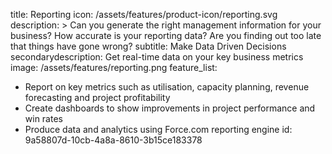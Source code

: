 title: Reporting
icon: /assets/features/product-icon/reporting.svg
description: >
  Can you generate the right management information for your business? How accurate is your reporting
  data? Are you finding out too late that things have gone wrong?
subtitle: Make Data Driven Decisions
secondarydescription: Get real-time data on your key business metrics
image: /assets/features/reporting.png
feature_list:
  - >
    Report on key metrics such as utilisation, capacity planning, revenue forecasting and project
    profitability
  - Create dashboards to show improvements in project performance and win rates
  - Produce data and analytics using Force.com reporting engine
id: 9a58807d-10cb-4a8a-8610-3b15ce183378
